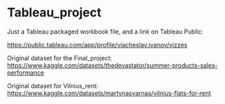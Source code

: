 # Tableau_project
Just a Tableau packaged workbook file, and a link on Tableau Public:

https://public.tableau.com/app/profile/viacheslav.ivanov/vizzes

Original dataset for the Final_project:
https://www.kaggle.com/datasets/thedevastator/summer-products-sales-performance

Original dataset for Vilnius_rent:
https://www.kaggle.com/datasets/martynasvarnas/vilnius-flats-for-rent 
